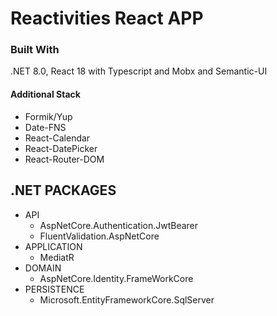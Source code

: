 # Reactivities React APP



### Built With

.NET 8.0, React 18 with Typescript and Mobx and Semantic-UI

#### Additional Stack
- Formik/Yup
- Date-FNS
- React-Calendar
- React-DatePicker
- React-Router-DOM

## .NET PACKAGES

- API
    - AspNetCore.Authentication.JwtBearer
    - FluentValidation.AspNetCore
- APPLICATION
    - MediatR
- DOMAIN
    - AspNetCore.Identity.FrameWorkCore
- PERSISTENCE 
    - Microsoft.EntityFrameworkCore.SqlServer
